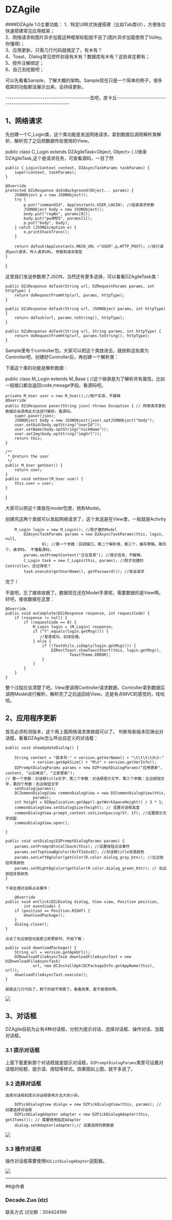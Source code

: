 DZAgile
=======
####DZAgile 1.0主要功能：
1、特定UI样式快速搭建（比如Tab类UI），方便各位快速搭建常见应用框架；<br>
2、网络请求和图片异步加载这种框架标配就不说了(图片异步加载使用了Volley,你懂得)；<br>
3、应用更新，只需几行代码就搞定了，有木有？<br>
4、Toast、DIalog常见控件封装有木有？数据库有木有？这些肯定都有；<br>
5、控件注解绑定；<br>
6、自己去挖掘吧；<br>

可以先看看Sample，了解大概的架构。Sample现在只是一个简单的例子，很多框架的功能都没展示出来，会持续更新。

-----------------------------------------去吧，皮卡丘-------------------------------------------------------

## 1、网络请求

先创建一个C_Login类，这个类功能是发送网络请求。拿到数据后调用解析类解析，解析完了之后把数据传给使用的View。

public class C_Login extends DZAgileTask<Object, Object> { //继承 DZAgileTask,这个是请求任务，可查看源码，一目了然

	public C_Login(Context context, DZAsyncTaskParams taskParams) {
		super(context, taskParams);
	}

	@Override
	protected DZiResponse doInBackground(Object... params) {
		JSONObject p = new JSONObject(); 
		try {
			p.put("commandId", AppConstants.USER_LOGIN); //组装请求参数
			JSONObject body = new JSONObject();
			body.put("regNo", params[0]);
			body.put("pwdMD5", params[1]);
			p.put("body", body);
		} catch (JSONException e) {
			e.printStackTrace();
		}
		
		return doTask(AppConstants.MAIN_URL +"USER",p,HTTP_POST); //执行请求post请求，传入请求URL、参数和请求类型
	}

}

这里我们发送参数用了JSON，当然还有更多选择，可以看看DZAgileTask类：

	public DZiResponse doTask(String url, DZRequestParams params, int httpType) {
		return doRequestFromHttp(url, params, httpType);
	}
	
	public DZiResponse doTask(String url, JSONObject params, int httpType) {
		return doTask(url, params.toString(), httpType);
	}
	
	public DZiResponse doTask(String url, String params, int httpType) {
		return doRequestFromHttp(url, params.toString(), httpType);
	}
	
Sample里有个controller包，大家可以把这个类放进去，就统称这些类为Controller吧，创建好Controller后，再创建一个解析类：


下面这个类的功能是解析数据：

public class M_Login extends M_Base { //这个继承是为了解析共有属性。比如一般接口都会返回code,mesage字段。看源码吧。

	private M_User user = new M_User();//用户实体，不解释
	@Override
	public DZiResponse paser(String json) throws Exception { // 网络请求拿到数据后会调用此方法进行解析。看源码。
		super.paser(json);
		JSONObject body = new JSONObject(json).optJSONObject("body");
		user.setUid(body.optString("userId"));
		user.setName(body.optString("nickName"));
		user.setImg(body.optString("imgUrl"));
		return this;
	}
	
	/**
	 * @return the user
	 */
	public M_User getUser() {
		return user;
	}
	public void setUser(M_User user) {
		this.user = user;
	}
}

大家可以把这个类放在model包里，统称Model。

创建完这两个类就可以发起网络请求了，这个发送是在View里，一般就是Activity

		M_Login login = new M_Login(); //刚才建的Model
			DZAsyncTaskParams params = new DZAsyncTaskParams(this, login, null,
					0); //第一个参数：回调接口，第二个解析类，第三个，缓存策略。第四个，请求码。 不懂看源码。
			params.setPromptContent("正在登录"); //提示信息，不解释。
			C_Login task = new C_Login(this, params); //刚才创建的Controller。还记得吧？
			task.execute(getUserName(), getPassword()); //发送请求
			
完了！


不是吧，忘了接收收据了。数据现在还在Model手里呢，需要数据的是View啊。好吧，接收数据在这里：

	@Override
	public void onComplete(DZiResponse response, int requestCode) {
		if (response != null) {
			if (requestCode == 0) {
				M_Login login = (M_Login) response;
				if ("Y".equals(login.getMsg())) {
                   //登录成功，后续处理。
				} else {
					if (!TextUtils.isEmpty(login.getMsg())) {
						DZRectToast.showToastShort(this, login.getMsg(),
								ToastTheme.ERROR);
					}
				}
			} 
		}
	}

整个过程应该清楚了吧。View里调用Controller请求数据，Controller拿到数据后调用Model进行解析，解析完了之后返回给View。还是有点MVC的感觉的，哇哈哈。


## 2、应用程序更新

 首先必须检测版本，这个用上面网络请求类做就可以了。
 判断有新版本后弹出对话框，看看DZAgile怎么呼出自定义的对话框：
 
 	public void showUpdateDialog() {

		String content = "版本号:" + version.getVerName() + "\t\t\t\t大小:"
				+ version.getApkSize() + "M\n" + version.getVerInfo();
		DZPromptDialogParams params = new DZPromptDialogParams("应用更新", content, "以后再说", "立即更新");
	// 第一个参数：对话框title文字，第二个参数：对话框提示文字，第三个参数：左边按钮文字，第四个参数：右边按钮文字
		setDialog(params); 
		DCZommonDialogView commonDialogView = new DZCommonDialogView(this,
				params); 
		int height = DZApplication.getApp().getWorkSpaceHeight() / 3 * 1;
		commonDialogView.setDialogSize(height); // 设置对话框高度
		commonDialogView.prompt_content.setLineSpacing(5f, 1f); //设置提示文字间距
		commonDialogView.open(); 

	}

	public void setDialog(DZPromptDialogParams params) {
		params.setPromptBtnCallback(this); //设置按钮点击事件
		params.setTopViewBgColor(0xff3a3c42); //对话框title背景颜色
		params.setLeftBgColor(getColor(R.color.dialog_gray_btn)); //左边按钮背景颜色
		params.setRightBgColor(getColor(R.color.dialog_green_btn)); // 右边按钮背景颜色
	}
	
	下来处理对话框点击事件：
	
		@Override
	public void onClick(DZiDialog dialog, View view, Position position,
			int eventCode) {
		if (position == Position.RIGHT) {
			downloadPackage();
		}
		dialog.close();
	}
	
	点击了右边按钮也就是立即更新时，开始下载：
	
	public void downloadPackage() {
		String url = version.getApkUrl();
		DZDownloadFileAsyncTask downloadFileAsyncTast = new DZDownloadFileAsyncTask(
				url, new DCInstallApk(DCPackageInfo.getAppName(this), url));
		downloadFileAsyncTast.execute();
	}
	
	就是这几行代码了，剩下的就不用管了。看看效果，是不是很帅啊。
![](https://github.com/decadezuo/DZAgile/blob/master/Res/dcagile_dialog_sample.jpg)

##    3、对话框
   DZAgile目前为止有4种对话框，分别为提示对话、选择对话框、操作对话、加载对话框。
   
###   3.1 提示对话框
   上面下载更新那个对话框就是提示对话框，`DZPromptDialogParams`类里可设置对话框的标题、提示语、按钮等样式。效果图如上图，就不多说了。

###   3.2 选择对话框
    选择对话框和提示对话框使用方法大同小异。

		DZPickDialogView dialgo = new DZPickDialogView(this, params); // 创建选择对话框
		DZPickDialogAdapter adapter = new DZPickDialogAdapter(this, getItems()); // 需要使用指定Adapter
		dialog.setAdapter(adapter);// 设置选择列表数据

![](https://github.com/decadezuo/DZAgile/blob/master/Res/dcagile_pick_dialog.jpg)

###   3.3 操作对话框
操作对话框需要使用`DZListDialogAdapter`适配器。

![](https://github.com/decadezuo/DZAgile/blob/master/Res/dcagile_operation_dialog.jpg)      
      
 ---------------------------------------------------------------------------------------------------------------------

##@作者
### Decade.Zuo (dz)
  联系方式
  讨论群：204424199
